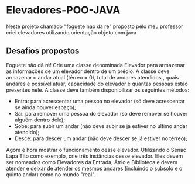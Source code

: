 # Elevadores-POO-JAVA
Neste projeto chamado "foguete nao da re" proposto pelo meu professor criei elevadores utilizando orientação objeto com java

## Desafios propostos

Foguete não dá ré!
Crie uma classe denominada Elevador para armazenar as informações de um elevador dentro de um prédio. A classe deve armazenar o andar atual (térreo = 0), total de andares atendidos,, quais andares é possível atuar, capacidade do elevador e quantas pessoas estão presentes nele. A classe deve também disponibilizar os seguintes métodos:	

- Entra: para acrescentar uma pessoa no elevador (só deve acrescentar se ainda houver espaço);
- Sai: para remover uma pessoa do elevador (só deve remover se houver alguém dentro dele);
- Sobe: para subir um andar (não deve subir se já estiver no último andar atendido);
- Desce: para descer um andar (não deve descer se já estiver no térreo);

Agora é hora mostrar o funcionamento desse elevador. 
Utilizando o Senac Lapa Tito como exemplo, crie  três instâncias desse elevador. Eles devem ser nomeados como Elevadores da Entrada, Átrio e Biblioteca e devem atender e deixar de atender os mesmos andares (incluindo o subsolo e o quinto andar) como no mundo "real".

